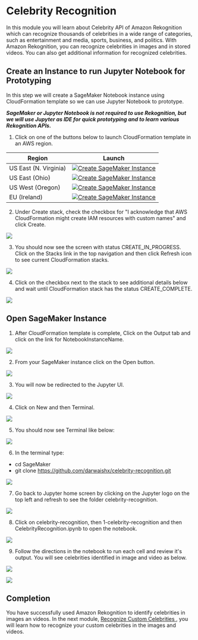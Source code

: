 # Celebrity Recognition

In this module you will learn about Celebrity API of Amazon Rekognition which can recognize thousands of celebrities in a wide range of categories, such as entertainment and media, sports, business, and politics. With Amazon Rekognition, you can recognize celebrities in images and in stored videos. You can also get additional information for recognized celebrities.

## Create an Instance to run Jupyter Notebook for Prototyping

In this step we will create a SageMaker Notebook instance using CloudFormation template so we can use Jupyter Notebook to prototype.

***SageMaker or Jupyter Notebook is not required to use Rekognition, but we will use Jupyter as IDE for quick prototyping and to learn various Rekognition APIs.***

1. Click on one of the buttons below to launch CloudFormation template in an AWS region.

Region| Launch
------|-----
US East (N. Virginia) | [![Create SageMaker Instance](http://docs.aws.amazon.com/AWSCloudFormation/latest/UserGuide/images/cloudformation-launch-stack-button.png)](https://console.aws.amazon.com/cloudformation/home?region=us-east-1#/stacks/create/review?stackName=celebrity-recognition&templateURL=https://s3.amazonaws.com/aws-workshops-us-east-1/celebrity-rekognition/deployment/cf-sage-maker.yaml)
US East (Ohio) | [![Create SageMaker Instance](http://docs.aws.amazon.com/AWSCloudFormation/latest/UserGuide/images/cloudformation-launch-stack-button.png)](https://console.aws.amazon.com/cloudformation/home?region=us-east-2#/stacks/create/review?stackName=celebrity-recognition&templateURL=https://s3.us-east-2.amazonaws.com/aws-workshops-us-east-2/celebrity-rekognition/deployment/cf-sage-maker.yaml)
US West (Oregon) | [![Create SageMaker Instance](http://docs.aws.amazon.com/AWSCloudFormation/latest/UserGuide/images/cloudformation-launch-stack-button.png)](https://console.aws.amazon.com/cloudformation/home?region=us-west-2#/stacks/create/review?stackName=celebrity-recognition&templateURL=https://s3-us-west-2.amazonaws.com/aws-workshops-us-west-2/celebrity-rekognition/deployment/cf-sage-maker.yaml)
EU (Ireland) | [![Create SageMaker Instance](http://docs.aws.amazon.com/AWSCloudFormation/latest/UserGuide/images/cloudformation-launch-stack-button.png)](https://console.aws.amazon.com/cloudformation/home?region=eu-west-1#/stacks/create/review?stackName=celebrity-recognition&templateURL=https://s3-eu-west-1.amazonaws.com/aws-workshops-eu-west-1/celebrity-rekognition/deployment/cf-sage-maker.yaml)


2. Under Create stack, check the checkbox for "I acknowledge that AWS CloudFormation might create IAM resources with custom names" and click Create.

![](assets/cf-1.png)


3. You should now see the screen with status CREATE_IN_PROGRESS. Click on the Stacks link in the top navigation and then click Refresh icon to see current CloudFormation stacks.

![](assets/cf-2.png)


4. Click on the checkbox next to the stack to see additional details below and wait until CloudFormation stack has the status CREATE_COMPLETE.

![](assets/cf-3.png)


## Open SageMaker Instance

1. After CloudFormation template is complete, Click on the Output tab and click on the link for NotebookInstanceName.

![](assets/cf-4.png)

2. From your SageMaker instance click on the Open button.

![](assets/cf-5.png)

3. You will now be redirected to the Jupyter UI.

![](assets/jupyter-home.png)

4. Click on New and then Terminal.

![](assets/sagemaker-new-terminal.png)

5. You should now see Terminal like below:

![](assets/sagemaker-terminal.png)

6. In the terminal type:
- cd SageMaker
- git clone https://github.com/darwaishx/celebrity-recognition.git

![](assets/sagemaker-gitclone.png)

7. Go back to Jupyter home screen by clicking on the Jupyter logo on the top left and refresh to see the folder celebrity-recognition.

![](assets/git-folder.png)

8. Click on celebrity-recognition, then 1-celebrity-recognition and then CelebrityRecognition.ipynb to open the notebook.

![](assets/m1-notebook.png)

9. Follow the directions in the notebook to run each cell and review it's output. You will see celebrities identified in image and video as below.

![](assets/m1-celeb.png)

![](assets/m1-celeb-video.png)

## Completion
You have successfully used Amazon Rekognition to identify celebrities in images an videos. In the next module, [Recognize Custom Celebrities ](../2-recognize-custom-celebrities), you will learn how to recognize your custom celebrities in the images and videos.
